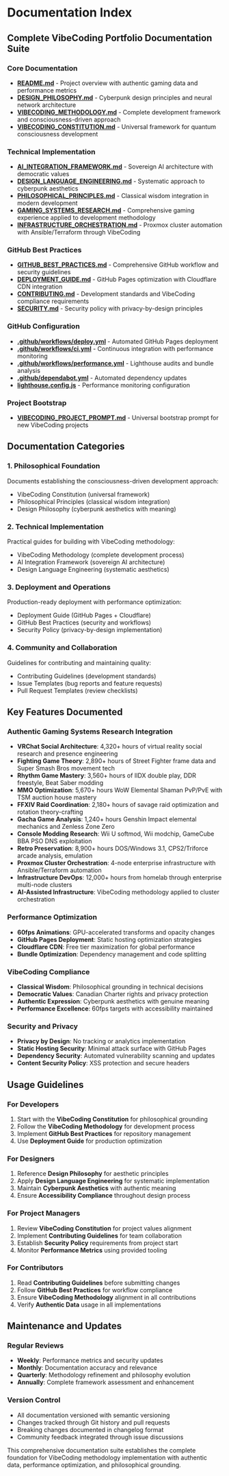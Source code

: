 # Documentation Index

## Complete VibeCoding Portfolio Documentation Suite

### Core Documentation
- **[README.md](README.md)** - Project overview with authentic gaming data and performance metrics
- **[DESIGN_PHILOSOPHY.md](DESIGN_PHILOSOPHY.md)** - Cyberpunk design principles and neural network architecture
- **[VIBECODING_METHODOLOGY.md](VIBECODING_METHODOLOGY.md)** - Complete development framework and consciousness-driven approach
- **[VIBECODING_CONSTITUTION.md](VIBECODING_CONSTITUTION.md)** - Universal framework for quantum consciousness development

### Technical Implementation
- **[AI_INTEGRATION_FRAMEWORK.md](AI_INTEGRATION_FRAMEWORK.md)** - Sovereign AI architecture with democratic values
- **[DESIGN_LANGUAGE_ENGINEERING.md](DESIGN_LANGUAGE_ENGINEERING.md)** - Systematic approach to cyberpunk aesthetics
- **[PHILOSOPHICAL_PRINCIPLES.md](PHILOSOPHICAL_PRINCIPLES.md)** - Classical wisdom integration in modern development
- **[GAMING_SYSTEMS_RESEARCH.md](GAMING_SYSTEMS_RESEARCH.md)** - Comprehensive gaming experience applied to development methodology
- **[INFRASTRUCTURE_ORCHESTRATION.md](INFRASTRUCTURE_ORCHESTRATION.md)** - Proxmox cluster automation with Ansible/Terraform through VibeCoding

### GitHub Best Practices
- **[GITHUB_BEST_PRACTICES.md](GITHUB_BEST_PRACTICES.md)** - Comprehensive GitHub workflow and security guidelines
- **[DEPLOYMENT_GUIDE.md](DEPLOYMENT_GUIDE.md)** - GitHub Pages optimization with Cloudflare CDN integration
- **[CONTRIBUTING.md](CONTRIBUTING.md)** - Development standards and VibeCoding compliance requirements
- **[SECURITY.md](SECURITY.md)** - Security policy with privacy-by-design principles

### GitHub Configuration
- **[.github/workflows/deploy.yml](.github/workflows/deploy.yml)** - Automated GitHub Pages deployment
- **[.github/workflows/ci.yml](.github/workflows/ci.yml)** - Continuous integration with performance monitoring
- **[.github/workflows/performance.yml](.github/workflows/performance.yml)** - Lighthouse audits and bundle analysis
- **[.github/dependabot.yml](.github/dependabot.yml)** - Automated dependency updates
- **[lighthouse.config.js](lighthouse.config.js)** - Performance monitoring configuration

### Project Bootstrap
- **[VIBECODING_PROJECT_PROMPT.md](VIBECODING_PROJECT_PROMPT.md)** - Universal bootstrap prompt for new VibeCoding projects

## Documentation Categories

### 1. Philosophical Foundation
Documents establishing the consciousness-driven development approach:
- VibeCoding Constitution (universal framework)
- Philosophical Principles (classical wisdom integration)
- Design Philosophy (cyberpunk aesthetics with meaning)

### 2. Technical Implementation
Practical guides for building with VibeCoding methodology:
- VibeCoding Methodology (complete development process)
- AI Integration Framework (sovereign AI architecture)
- Design Language Engineering (systematic aesthetics)

### 3. Deployment and Operations
Production-ready deployment with performance optimization:
- Deployment Guide (GitHub Pages + Cloudflare)
- GitHub Best Practices (security and workflows)
- Security Policy (privacy-by-design implementation)

### 4. Community and Collaboration
Guidelines for contributing and maintaining quality:
- Contributing Guidelines (development standards)
- Issue Templates (bug reports and feature requests)
- Pull Request Templates (review checklists)

## Key Features Documented

### Authentic Gaming Systems Research Integration
- **VRChat Social Architecture**: 4,320+ hours of virtual reality social research and presence engineering
- **Fighting Game Theory**: 2,890+ hours of Street Fighter frame data and Super Smash Bros movement tech
- **Rhythm Game Mastery**: 3,560+ hours of IIDX double play, DDR freestyle, Beat Saber modding
- **MMO Optimization**: 5,670+ hours WoW Elemental Shaman PvP/PvE with TSM auction house mastery
- **FFXIV Raid Coordination**: 2,180+ hours of savage raid optimization and rotation theory-crafting
- **Gacha Game Analysis**: 1,240+ hours Genshin Impact elemental mechanics and Zenless Zone Zero
- **Console Modding Research**: Wii U softmod, Wii modchip, GameCube BBA PSO DNS exploitation
- **Retro Preservation**: 8,900+ hours DOS/Windows 3.1, CPS2/Triforce arcade analysis, emulation
- **Proxmox Cluster Orchestration**: 4-node enterprise infrastructure with Ansible/Terraform automation
- **Infrastructure DevOps**: 12,000+ hours from homelab through enterprise multi-node clusters
- **AI-Assisted Infrastructure**: VibeCoding methodology applied to cluster orchestration

### Performance Optimization
- **60fps Animations**: GPU-accelerated transforms and opacity changes
- **GitHub Pages Deployment**: Static hosting optimization strategies
- **Cloudflare CDN**: Free tier maximization for global performance
- **Bundle Optimization**: Dependency management and code splitting

### VibeCoding Compliance
- **Classical Wisdom**: Philosophical grounding in technical decisions
- **Democratic Values**: Canadian Charter rights and privacy protection
- **Authentic Expression**: Cyberpunk aesthetics with genuine meaning
- **Performance Excellence**: 60fps targets with accessibility maintained

### Security and Privacy
- **Privacy by Design**: No tracking or analytics implementation
- **Static Hosting Security**: Minimal attack surface with GitHub Pages
- **Dependency Security**: Automated vulnerability scanning and updates
- **Content Security Policy**: XSS protection and secure headers

## Usage Guidelines

### For Developers
1. Start with the **VibeCoding Constitution** for philosophical grounding
2. Follow the **VibeCoding Methodology** for development process
3. Implement **GitHub Best Practices** for repository management
4. Use **Deployment Guide** for production optimization

### For Designers
1. Reference **Design Philosophy** for aesthetic principles
2. Apply **Design Language Engineering** for systematic implementation
3. Maintain **Cyberpunk Aesthetics** with authentic meaning
4. Ensure **Accessibility Compliance** throughout design process

### For Project Managers
1. Review **VibeCoding Constitution** for project values alignment
2. Implement **Contributing Guidelines** for team collaboration
3. Establish **Security Policy** requirements from project start
4. Monitor **Performance Metrics** using provided tooling

### For Contributors
1. Read **Contributing Guidelines** before submitting changes
2. Follow **GitHub Best Practices** for workflow compliance
3. Ensure **VibeCoding Methodology** alignment in all contributions
4. Verify **Authentic Data** usage in all implementations

## Maintenance and Updates

### Regular Reviews
- **Weekly**: Performance metrics and security updates
- **Monthly**: Documentation accuracy and relevance
- **Quarterly**: Methodology refinement and philosophy evolution
- **Annually**: Complete framework assessment and enhancement

### Version Control
- All documentation versioned with semantic versioning
- Changes tracked through Git history and pull requests
- Breaking changes documented in changelog format
- Community feedback integrated through issue discussions

This comprehensive documentation suite establishes the complete foundation for VibeCoding methodology implementation with authentic data, performance optimization, and philosophical grounding.